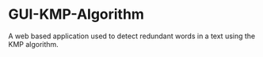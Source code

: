# GUI-KMP-Algorithm
A web based application used to detect redundant words in a text using the KMP algorithm. 
